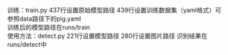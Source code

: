训练：train.py 437行设置原始模型路径 439行设置训练数据集（yaml格式）可参照data路径下的pig.yaml
<br>训练后的模型路径在runs/train
<br>使用方法：detect.py 221行设置模型路径 280行设置图片路径 识别结果在runs/detect中


